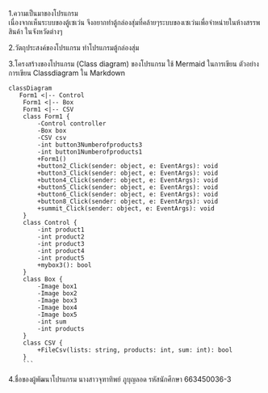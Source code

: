 
1.ความเป็นมาของโปรแกรม  
 เนื่องจากเห็นระบบของตู้เซเว่น จึงอยากทำตู้กล่องสุ่มที่คล้ายๆระบบของเซเว่นเพื่อจำหน่ายในห้างสรรพสินค้า ในจังหวัดต่างๆ

2.วัตถุประสงค์ของโปรแกรม
ทำโปรแกรมตู้กล่องสุ่ม

3.โครงสร้างของโปรแกรม (Class diagram) ของโปรแกรม ใช้ Mermaid ในการเขียน ตัวอย่าง การเขียน Classdiagram ใน Markdown

```mermaid
classDiagram
   Form1 <|-- Control
    Form1 <|-- Box
    Form1 <|-- CSV
    class Form1 {
        -Control controller
        -Box box
        -CSV csv
        -int button3Numberofproducts3
        -int button1Numberofproducts1
        +Form1()
        +button2_Click(sender: object, e: EventArgs): void
        +button3_Click(sender: object, e: EventArgs): void
        +button4_Click(sender: object, e: EventArgs): void
        +button5_Click(sender: object, e: EventArgs): void
        +button6_Click(sender: object, e: EventArgs): void
        +button8_Click(sender: object, e: EventArgs): void
        +summit_Click(sender: object, e: EventArgs): void
    }
    class Control {
        -int product1
        -int product2
        -int product3
        -int product4
        -int product5
        +mybox3(): bool
    }
    class Box {
        -Image box1
        -Image box2
        -Image box3
        -Image box4
        -Image box5
        -int sum
        -int products
    }
    class CSV {
        +FileCsv(lists: string, products: int, sum: int): bool
    }
    ```
```
4.ชื่อของผู้พัฒนาโปรแกรม  นางสาวจุฑาทิพย์ ภูบุญลอด รหัสนักศึกษา 663450036-3
